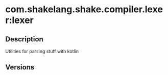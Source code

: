 # com.shakelang.shake.compiler.lexer:lexer
## Description
Utilities for parsing stuff with kotlin
## Versions